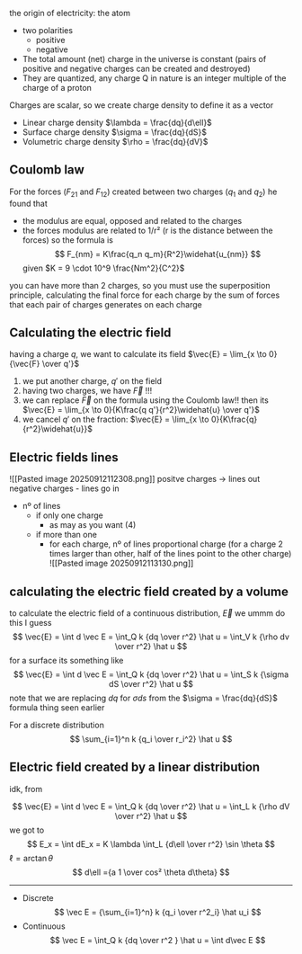 the origin of electricity: the atom
- two polarities
	- positive
	- negative
- The total amount (net) charge in the universe is constant (pairs of positive and negative charges can be created and destroyed)
-  They are quantized, any charge Q in nature is an integer multiple of the charge of a proton

Charges are scalar, so we create charge density to define it as a vector
- Linear charge density $\lambda = \frac{dq}{d\ell}$
- Surface charge density $\sigma = \frac{dq}{dS}$
- Volumetric charge density $\rho = \frac{dq}{dV}$
## Coulomb law
For the forces ($F_{21}$ and $F_{12}$) created between two charges ($q_1$ and $q_2$) he found that
- the modulus are equal, opposed and related to the charges
- the forces modulus are related to 1/r² (r is the distance between the forces)
so the formula is
$$
F_{nm} = K\frac{q_n q_m}{R^2}\widehat{u_{nm}}
$$
given $K = 9 \cdot 10^9 \frac{Nm^2}{C^2}$

you can have more than 2 charges, so you must use the superposition principle, calculating the final force for each charge by the sum of forces that each pair of charges generates on each charge

## Calculating the electric field
having a charge $q$, we want to calculate its field $\vec{E} = \lim_{x \to 0}{\vec{F} \over q'}$
1. we put another charge, $q'$ on the field
2. having two charges, we have $\vec{F}$ !!!
3. we can replace $\vec{F}$ on the formula using the Coulomb law!! then its $\vec{E} = \lim_{x \to 0}{K\frac{q q'}{r^2}\widehat{u} \over q'}$
4. we cancel $q'$ on the fraction: $\vec{E} = \lim_{x \to 0}{K\frac{q}{r^2}\widehat{u}}$

## Electric fields lines
![[Pasted image 20250912112308.png]]
positve charges -> lines out
negative charges - lines go in
- nº of lines
	- if only one charge
		- as may as you want (4)
	- if more than one
		- for each charge, nº of lines proportional charge (for a charge 2 times larger than other, half of the lines point to the other charge)
		  ![[Pasted image 20250912113130.png]]
## calculating the electric field created by a volume
to calculate the electric field of a continuous distribution, $\vec{E}$ we ummm do this I guess
$$
	\vec{E}
	=
	\int d \vec E
	=
	\int_Q k {dq \over r^2} \hat u
	=
	\int_V k {\rho dv \over r^2} \hat u
$$
for a surface its something like
$$
	\vec{E}
	=
	\int d \vec E
	=
	\int_Q k {dq \over r^2} \hat u
	=
	\int_S k {\sigma dS \over r^2} \hat u
$$
note that we are replacing $dq$ for $\sigma ds$ from the $\sigma = \frac{dq}{dS}$ formula thing seen earlier

For a discrete distribution
$$
	\sum_{i=1}^n k {q_i \over r_i^2} \hat u
$$
## Electric field created by a linear distribution
idk, from 

$$
	\vec{E}
	=
	\int d \vec E
	=
	\int_Q k {dq \over r^2} \hat u
	=
	\int_L k {\rho dV \over r^2} \hat u
$$
we got to
$$
	E_x = \int dE_x = K \lambda \int_L {d\ell \over r^2}  \sin \theta
$$
$\ell = \arctan \theta$
$$
d\ell ={a 1 \over cos² \theta d\theta}
$$


---
- Discrete
  $$
    \vec E = {\sum_{i=1}^n} k {q_i \over r^2_i} \hat u_i
   $$
- Continuous
  $$
  \vec E = \int_Q k {dq \over r^2 } \hat u = \int d\vec E
  $$
